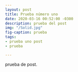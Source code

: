 ```yaml
---
layout: post
title: Prueba número uno
date: 2020-03-16 00:52:00 -0300
description: prueba del post
img: "/Solid.jpg"
fig-caption: prueba
tags:
- prueba uno post
- prueba

---
```

prueba de post.